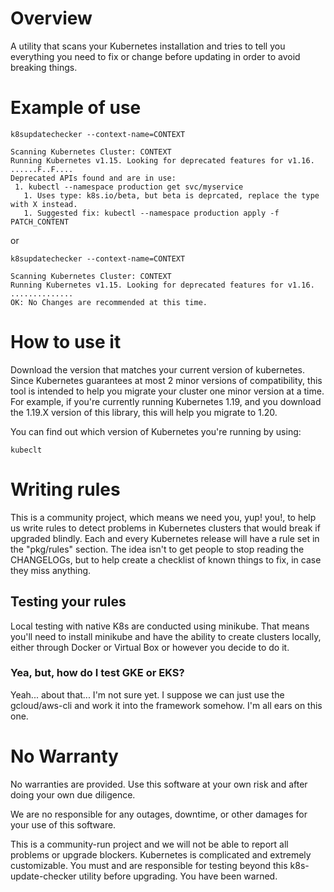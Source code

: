 # Overview

A utility that scans your Kubernetes installation and tries to tell you everything you need to fix or change before updating in order to avoid breaking things.

# Example of use

```shell script
k8supdatechecker --context-name=CONTEXT
```

```
Scanning Kubernetes Cluster: CONTEXT
Running Kubernetes v1.15. Looking for deprecated features for v1.16.
......F..F....
Deprecated APIs found and are in use:
 1. kubectl --namespace production get svc/myservice
   1. Uses type: k8s.io/beta, but beta is deprcated, replace the type with X instead.
   1. Suggested fix: kubectl --namespace production apply -f PATCH_CONTENT
```

or


```shell script
k8supdatechecker --context-name=CONTEXT
```

```
Scanning Kubernetes Cluster: CONTEXT
Running Kubernetes v1.15. Looking for deprecated features for v1.16.
..............
OK: No Changes are recommended at this time.
```

# How to use it

Download the version that matches your current version of kubernetes. Since Kubernetes guarantees at most 2 minor versions of compatibility, this tool is intended to help you migrate your cluster one minor version at a time. For example, if you're currently running Kubernetes 1.19, and you download the 1.19.X version of this library, this will help you migrate to 1.20.

You can find out which version of Kubernetes you're running by using:

```shell
kubeclt 
```

# Writing rules

This is a community project, which means we need you, yup! you!, to help us write rules to detect problems in Kubernetes clusters that would break if upgraded blindly. Each and every Kubernetes release will have a rule set in the "pkg/rules" section. The idea isn't to get people to stop reading the CHANGELOGs, but to help create a checklist of known things to fix, in case they miss anything.

## Testing your rules

Local testing with native K8s are conducted using minikube. That means you'll need to install minikube and have the ability to create clusters locally, either through Docker or Virtual Box or however you decide to do it.

### Yea, but, how do I test GKE or EKS?

Yeah... about that... I'm not sure yet. I suppose we can just use the gcloud/aws-cli and work it into the framework somehow. I'm all ears on this one.

# No Warranty

No warranties are provided. Use this software at your own risk and after doing your own due diligence.

We are no responsible for any outages, downtime, or other damages for your use of this software.

This is a community-run project and we will not be able to report all problems or upgrade blockers. Kubernetes is complicated and extremely customizable. You must and are responsible for testing beyond this k8s-update-checker utility before upgrading. You have been warned.
